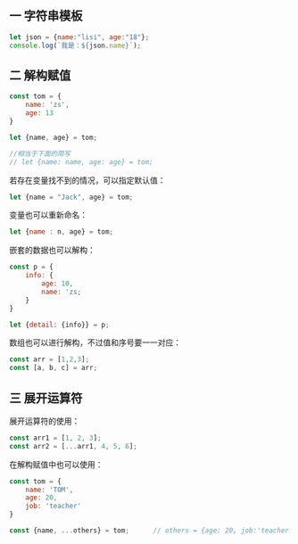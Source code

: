 ## 一 字符串模板

```js
let json = {name:"lisi", age:"18"};
console.log(`我是：${json.name}`);
```

## 二 解构赋值

```js
const tom = {
    name: 'zs',
    age: 13
}

let {name, age} = tom;

//相当于下面的简写
// let {name: name, age: age} = tom;
```

若存在变量找不到的情况，可以指定默认值：
```js
let {name = "Jack", age} = tom;
```

变量也可以重新命名：
```js
let {name : n, age} = tom;
```

嵌套的数据也可以解构：
```js
const p = {
    info: {
        age: 10,
        name: 'zs;
    }
}

let {detail: {info}} = p;
```

数组也可以进行解构，不过值和序号要一一对应：
```js
const arr = [1,2,3];
const [a, b, c] = arr;
```

## 三 展开运算符

展开运算符的使用：
```js
const arr1 = [1, 2, 3];
const arr2 = [...arr1, 4, 5, 6];
```

在解构赋值中也可以使用：
```js
const tom = {
    name: 'TOM',
    age: 20,
    job: 'teacher'
}

const {name, ...others} = tom;      // others = {age: 20, job:'teacher'}
```

